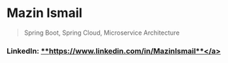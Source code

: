 # Mazin Ismail

> Spring Boot, Spring Cloud, Microservice Architecture

### LinkedIn: <a href="https://www.linkedin.com/in/MazinIsmail" target="_blank">**https://www.linkedin.com/in/MazinIsmail**</a>
